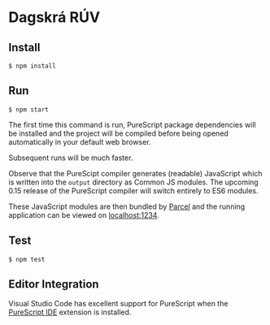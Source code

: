 # Dagskrá RÚV

## Install

```
$ npm install
```

## Run

```
$ npm start
```

The first time this command is run, PureScript package dependencies will be installed and the project will be compiled before being opened automatically in your default web browser.

Subsequent runs will be much faster.

Observe that the PureScipt compiler generates (readable) JavaScript which is written into the `output` directory as Common JS modules. The upcoming 0.15 release of the PureScript compiler will switch entirely to ES6 modules.

These JavaScript modules are then bundled by [Parcel](https://parceljs.org/) and the running application can be viewed on [localhost:1234](localhost:1234).

## Test

```
$ npm test
```

## Editor Integration

Visual Studio Code has excellent support for PureScript when the [PureScript IDE](https://marketplace.visualstudio.com/items?itemName=nwolverson.ide-purescript) extension is installed.
